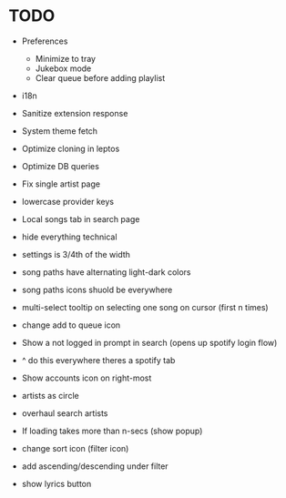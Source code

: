 # TODO
- Preferences
  - Minimize to tray
  - Jukebox mode
  - Clear queue before adding playlist
- i18n
- Sanitize extension response
- System theme fetch
- Optimize cloning in leptos
- Optimize DB queries
- Fix single artist page
- lowercase provider keys
- Local songs tab in search page

- hide everything technical
- settings is 3/4th of the width
- song paths have alternating light-dark colors
- song paths icons shuold be everywhere
- multi-select tooltip on selecting one song on cursor (first n times)
- change add to queue icon
- Show a not logged in prompt in search (opens up spotify login flow)
- ^ do this everywhere theres a spotify tab
- Show accounts icon on right-most
- artists as circle
- overhaul search artists
- If loading takes more than n-secs (show popup)
- change sort icon (filter icon)
- add ascending/descending under filter
- show lyrics button
